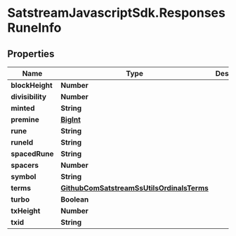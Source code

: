 # SatstreamJavascriptSdk.ResponsesRuneInfo

## Properties
Name | Type | Description | Notes
------------ | ------------- | ------------- | -------------
**blockHeight** | **Number** |  | [optional] 
**divisibility** | **Number** |  | [optional] 
**minted** | **String** |  | [optional] 
**premine** | [**BigInt**](BigInt.md) |  | [optional] 
**rune** | **String** |  | [optional] 
**runeId** | **String** |  | [optional] 
**spacedRune** | **String** |  | [optional] 
**spacers** | **Number** |  | [optional] 
**symbol** | **String** |  | [optional] 
**terms** | [**GithubComSatstreamSsUtilsOrdinalsTerms**](GithubComSatstreamSsUtilsOrdinalsTerms.md) |  | [optional] 
**turbo** | **Boolean** |  | [optional] 
**txHeight** | **Number** |  | [optional] 
**txid** | **String** |  | [optional] 
